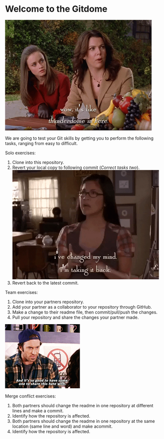 # Welcome to the Gitdome

![](gifs/thunderdome.gif)

We are going to test your Git skills by getting you to perform the following tasks, ranging from easy to difficult.

Solo exercises:
1) Clone into this repository.
2) Revert your local copy to following commit (*Correct tasks two*).
![](gifs/takingitback.gif)
3) Revert back to the latest commit.

Team exercises:
1) Clone into your partners repository.
2) Add your partner as a collaborator to your repository through GitHub.
3) Make a change to their readme file, then commit/pull/push the changes.
4) Pull your repository and share the changes your partner made.

![](gifs/sogoodtohate.gif)

Merge conflict exercises:
1) Both partners should change the readme in one repository at different lines and make a commit.
2) Identify how the repository is affected.
3) Both partners should change the readme in one repository at the same location (same line and word) and make acommit.
4) Identify how the repository is affected.




